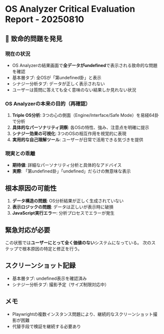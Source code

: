 # OS Analyzer Critical Evaluation Report - 20250810

## 🚨 致命的問題を発見

### 現在の状況
- OS Analyzerの結果画面で**全データがundefined**で表示される致命的な問題を確認
- 基本層タブ: 全OSが「第undefined卦」と表示
- シナジー分析タブ: データが正しく表示されない
- ユーザーは質問に答えても全く意味のない結果しか見れない状況

### OS Analyzerの本来の目的（再確認）
1. **Triple OS分析**: 3つの心の側面（Engine/Interface/Safe Mode）を易経64卦で分析
2. **具体的なパーソナリティ洞察**: 各OSの特性、強み、注意点を明確に提示
3. **シナジー効果の可視化**: 3つのOSの相互作用を視覚的に表現
4. **実用的な自己理解ツール**: ユーザーが日常で活用できる気づきを提供

### 現実との乖離
- **期待値**: 詳細なパーソナリティ分析と具体的なアドバイス
- **実際**: 「第undefined卦」「undefined」だらけの無意味な表示

## 根本原因の可能性
1. **データ構造の問題**: OS分析結果が正しく生成されていない
2. **表示ロジックの問題**: データは正しいが表示時に破損
3. **JavaScript実行エラー**: 分析プロセスでエラーが発生

## 緊急対応が必要
この状態では**ユーザーにとって全く価値のない**システムになっている。
次のステップで根本原因の特定と修正を行う。

## スクリーンショット記録
- 基本層タブ: undefined表示を確認済み
- シナジー分析タブ: 撮影予定（サイズ制限対応中）

## メモ
- Playwrightの複数インスタンス問題により、継続的なスクリーンショット撮影が困難
- 代替手段で検証を継続する必要あり